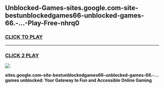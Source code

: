 
## Unblocked-Games-sites.google.com-site-bestunblockedgames66-unblocked-games-66.-...-Play-Free-nhrq0
<h3>
<a href="https://premium76.site?title=sites.google.com-site-bestunblockedgames66-unblocked-games-66.-...&ref=23A">CLICK TO PLAY</a></h3>
<hr>

<h3>
<a href="https://premium76.site?title=sites.google.com-site-bestunblockedgames66-unblocked-games-66.-...&ref=23A">CLICK 2 PLAY</a>
  
</h3>

<a href="https://premium76.site?title=sites.google.com-site-bestunblockedgames66-unblocked-games-66.-...&ref=23A"><img src="https://clearcache.store/games.png"></a>


**sites.google.com-site-bestunblockedgames66-unblocked-games-66.-... games unblocked: Your Gateway to Fun and Accessible Online Gaming**

